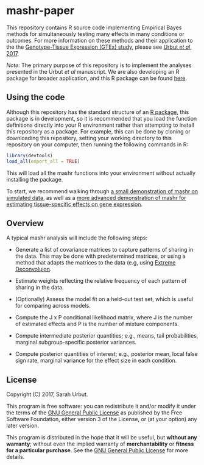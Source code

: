 # mashr-paper

This repository contains R source code implementing Empirical Bayes
methods for simultaneously testing many effects in many conditions or
outcomes. For more information on these methods and their application
to the the
[Genotype-Tissue Expression (GTEx) study](https://www.gtexportal.org),
please see [Urbut *et al*, 2017](https://doi.org/10.1101/096552).

*Note:* The primary purpose of this repository is to implement the
analyses presented in the Urbut *et al* manuscript. We are also
developing an R package for broader application, and this R package
can be found [here](https://github.com/stephenslab/mashr).

## Using the code

Although this repository has the standard structure of an
[R package](http://r-pkgs.had.co.nz/package.html), this package is in
development, so it is recommended that you load the function
definitions directly into your R environment rather than attempting to
install this repository as a package. For example, this can be done by
cloning or downloading this repository, setting your working directory
to this repository on your computer, then running the following
commands in R:

```r
library(devtools)
load_all(export_all = TRUE)
```

This will load all the mashr functions into your environment without
actually installing the package.

To start, we recommend walking through
[a small demonstration of mashr on simulated
data](inst/demos/Reprosim/newsim.Rmd), as well as a
[more advanced demonstration of mashr for estimating tissue-specific
effects on gene expression](inst/demos/Advanced/TissueSpecificVignette.Rmd).

## Overview

A typical mashr analysis will include the following steps:

+ Generate a list of covariance matrices to capture patterns of
sharing in the data. This may be done with predetermined matrices, or
using a method that adapts the matrices to the data (e.g, using
[Extreme Deconvoluion](https://github.com/jobovy/extreme-deconvolution).

+ Estimate weights reflecting the relative frequency of each pattern
of sharing in the data.

+ (Optionally) Assess the model fit on a held-out test set, which is
useful for comparing across models.

+ Compute the J x P conditional likelihood matrix, where J is the
number of estimated effects and P is the number of mixture
components.
   
+ Compute intermediate posterior quantities; e.g., means, tail
probabilities, marginal subgroup-specific posterior variances.

+ Compute posterior quantities of interest; e.g., posterior mean,
local false sign rate, marginal variance for the effect size in
each condition.

## License

Copyright (C) 2017, Sarah Urbut.

This program is free software: you can redistribute it and/or modify
it under the terms of the
[GNU General Public License](http://www.gnu.org/licenses/gpl.html) as
published by the Free Software Foundation, either version 3 of the
License, or (at your option) any later version.

This program is distributed in the hope that it will be useful, but
**without any warranty**; without even the implied warranty of
**merchantability** or **fitness for a particular purchase**. See the
[GNU General Public License](LICENSE) for more details.
